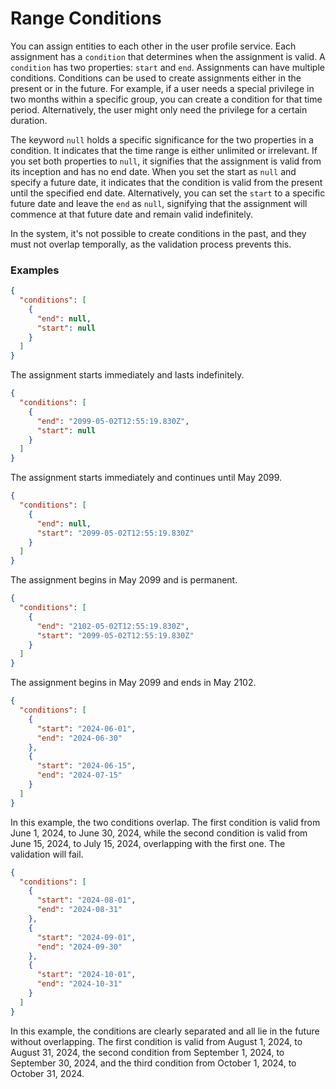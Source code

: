 # Range Conditions

You can assign entities to each other in the user profile service. Each assignment has a `condition` that determines when the assignment is valid. A `condition` has two properties: `start` and `end`. Assignments can have multiple conditions. Conditions can be used to create assignments either in the present or in the future. For example, if a user needs a special privilege in two months within a specific group, you can create a condition for that time period. Alternatively, the user might only need the privilege for a certain duration. 

The keyword `null` holds a specific significance for the two properties in a condition. It indicates that the time range is either unlimited or irrelevant. If you set both properties to `null`, it signifies that the assignment is valid from its inception and has no end date. When you set the start as `null` and specify a future date, it indicates that the condition is valid from the present until the specified end date. Alternatively, you can set the `start` to a specific future date and leave the `end` as `null`, signifying that the assignment will commence at that future date and remain valid indefinitely.

In the system, it's not possible to create conditions in the past, and they must not overlap temporally, as the validation process prevents this.


### Examples

```json
{
  "conditions": [
    {
      "end": null,
      "start": null
    }
  ]
}
```

The assignment starts immediately and lasts indefinitely.

```json
{
  "conditions": [
    {
      "end": "2099-05-02T12:55:19.830Z",
      "start": null
    }
  ]
}
```
The assignment starts immediately and continues until May 2099.

```json
{
  "conditions": [
    {
      "end": null,
      "start": "2099-05-02T12:55:19.830Z"
    }
  ]
}
```
The assignment begins in May 2099 and is permanent.

```json
{
  "conditions": [
    {
      "end": "2102-05-02T12:55:19.830Z",
      "start": "2099-05-02T12:55:19.830Z"
    }
  ]
}
```
The assignment begins in May 2099 and ends in May 2102.

```json
{
  "conditions": [
    {
      "start": "2024-06-01",
      "end": "2024-06-30"
    },
    {
      "start": "2024-06-15",
      "end": "2024-07-15"
    }
  ]
}
```
In this example, the two conditions overlap. The first condition is valid from June 1, 2024, to June 30, 2024, while the second condition is valid from June 15, 2024, to July 15, 2024, overlapping with the first one. The validation will fail.


```json
{
  "conditions": [
    {
      "start": "2024-08-01",
      "end": "2024-08-31"
    },
    {
      "start": "2024-09-01",
      "end": "2024-09-30"
    },
    {
      "start": "2024-10-01",
      "end": "2024-10-31"
    }
  ]
}
```

In this example, the conditions are clearly separated and all lie in the future without overlapping. The first condition is valid from August 1, 2024, to August 31, 2024, the second condition from September 1, 2024, to September 30, 2024, and the third condition from October 1, 2024, to October 31, 2024.
